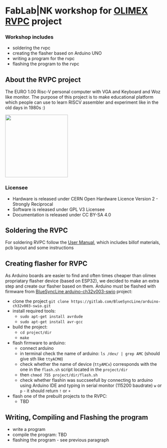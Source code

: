 # FabLab|NK workshop for [OLIMEX RVPC](https://github.com/OLIMEX/RVPC) project 

### Workshop includes
 - soldering the rvpc
 - creating the flasher based on Arduino UNO
 - writing a program for the rvpc
 - flashing the program to the rvpc

## About the RVPC project

The EURO 1.00 Risc-V personal computer with VGA and Keyboard and Woz like monitor. The purpose of this project is to make educational platform which people can use to learn RISCV assembler and experiment like in the old days in 1980s :)

<img src="DOCUMENTS/RVPC-1.jpg" height=200>

### Licensee
* Hardware is released under CERN Open Hardware Licence Version 2 - Strongly Reciprocal
* Software is released under GPL V3 Licensee
* Documentation is released under CC BY-SA 4.0

## Soldering the RVPC
For soldering RVPC follow the [User Manual](https://github.com/fablabnk/RVPCWorkshop/blob/main/DOCUMENTS/RVPC-user-manual.pdf), which includes billof materials, pcb layout and some instructions

## Creating flasher for RVPC
As Arduino boards are easier to find and often times cheaper than olimex propriatary flasher device (based on ESP32), we decided to make an extra step and create our flasher based on them.
Arduino must be flashed with firmware from [BlueSyncLine arduino-ch32v003-swio](https://gitlab.com/BlueSyncLine/arduino-ch32v003-swio) project:
 - clone the project `git clone https://gitlab.com/BlueSyncLine/arduino-ch32v003-swio.git`
 - install required tools:
    - `sudo apt-get install avrdude`
    - `sudo apt-get install avr-gcc`
 - build the project:
    - `cd project/dir`
    - `make`
 - flash firmware to arduino:
    - connect arduino
    - in terminal check the name of arduino: `ls /dev/ | grep AMC` (should give sth like `ttyACM0`)
    - check whether the name of device (`ttyAMCx`) corresponds with the one in the `flash.sh` script located in the `project/dir`
    - then `chmod 755 project/dir/flash.sh`
    - check whether flashin was succseefull by connecting to arduino using Arduino IDE and typing in serial monitor (115200 baudrate) `w` or `p` - it should return `!` or `+`
 - flash one of the prebuilt projects to the RVPC:
    - TBD

## Writing, Compiling and Flashing the program
 - write a program
 - compile the program: TBD
 - flashing the program - see previous paragraph

